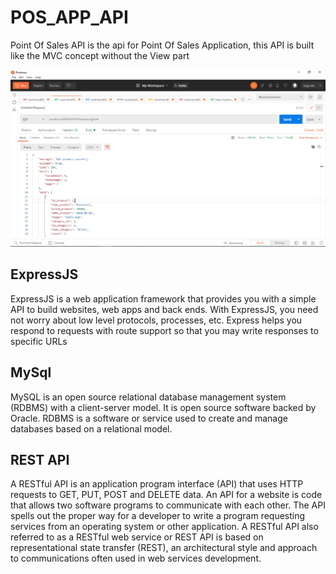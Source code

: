 # POS_APP_API
Point Of Sales API is the api for Point Of Sales Application, this API is built like the MVC concept without the View part

![image](https://github.com/syamsanur/POS_APP_API/blob/master/arka_pos_app_api.png)


## ExpressJS
ExpressJS is a web application framework that provides you with a simple API to build websites, web apps and back ends.
With ExpressJS, you need not worry about low level protocols, processes, etc. Express helps you respond to requests with route support so that you may write responses to specific URLs

## MySql
MySQL is an open source relational database management system (RDBMS) with a client-server model. It is open source software backed by Oracle.
RDBMS is a software or service used to create and manage databases based on a relational model.

## REST API
A RESTful API is an application program interface (API) that uses HTTP requests to GET, PUT, POST and DELETE data.
An API for a website is code that allows two software programs to communicate with each other. 
The API spells out the proper way for a developer to write a program requesting services from an operating system or other application.
A RESTful API also referred to as a RESTful web service or REST API is based on representational state transfer (REST),
an architectural style and approach to communications often used in web services development. 
